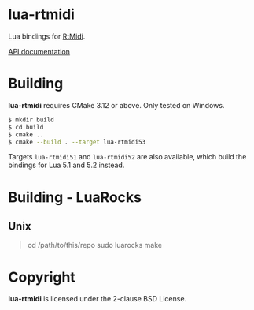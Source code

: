 # lua-rtmidi

Lua bindings for [RtMidi](http://www.music.mcgill.ca/~gary/rtmidi/index.html).

[API documentation](./doc/index.md)

# Building

**lua-rtmidi** requires CMake 3.12 or above. Only tested on Windows.

```sh
$ mkdir build
$ cd build
$ cmake ..
$ cmake --build . --target lua-rtmidi53
```

Targets `lua-rtmidi51` and `lua-rtmidi52` are also available, which build the
bindings for Lua 5.1 and 5.2 instead.


# Building - LuaRocks
## Unix
> cd /path/to/this/repo
> sudo luarocks make

# Copyright

**lua-rtmidi** is licensed under the 2-clause BSD License.
